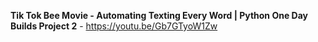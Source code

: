 **Tik Tok Bee Movie - Automating Texting Every Word | Python One Day Builds Project 2** - https://youtu.be/Gb7GTyoW1Zw